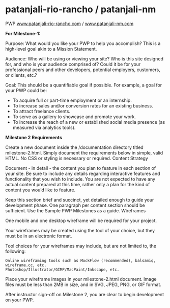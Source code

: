 # patanjali-rio-rancho / patanjali-nm
PWP www.patanjali-rio-rancho.com / www.patanjali-nm.com


**For Milestone-1:**

Purpose: What would you like your PWP to help you accomplish? This is a high-level goal akin to a Mission Statement.

Audience: Who will be using or viewing your site? Who is this site designed for, and who is your audience comprised of? Could it be for your professional peers and other developers, potential employers, customers, or clients, etc.?

Goal: This should be a quantifiable goal if possible. For example, a goal for your PWP could be:
- To acquire full or part-time employment or an internship.
- To increase sales and/or conversion rates for an existing business.
- To attract freelance clients.
- To serve as a gallery to showcase and promote your work.
- To increase the reach of a new or established social media presence (as measured via analytics tools).

**Milestone 2 Requirements**

Create a new document inside the /documentation directory titled milestone-2.html. Simply document the requirements below in simple, valid HTML. No CSS or styling is necessary or required.
Content Strategy

Document - in detail - the content you plan to feature in each section of your site. Be sure to include any details regarding interactive features and functionality that you wish to include. You are not expected to have any actual content prepared at this time, rather only a plan for the kind of content you would like to feature.

Keep this section brief and succinct, yet detailed enough to guide your development phase. One paragraph per content section should be sufficient. Use the Sample PWP Milestones as a guide.
Wireframes

One mobile and one desktop wireframe will be required for your project.

Your wireframes may be created using the tool of your choice, but they must be in an electronic format.

Tool choices for your wireframes may include, but are not limited to, the following:

    Online wireframing tools such as MockFlow (recommended), balsamiq, wireframe.cc, etc.
    Photoshop/Illustrator/GIMP/MacPaint/Inkscape, etc.

Place your wireframe images in your milestone-2.html document. Image files must be less than 2MB in size, and in SVG, JPEG, PNG, or GIF format.

After instructor sign-off on Milestone 2, you are clear to begin development on your PWP.

